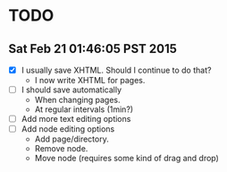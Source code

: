 # TODO

## Sat Feb 21 01:46:05 PST 2015

- [x] I usually save XHTML. Should I continue to do that?
  - I now write XHTML for pages.
- [ ] I should save automatically
  - When changing pages.
  - At regular intervals (1min?)
- [ ] Add more text editing options
- [ ] Add node editing options
  - Add page/directory.
  - Remove node.
  - Move node (requires some kind of drag and drop)
